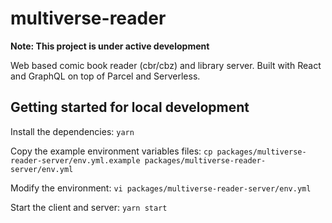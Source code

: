 # multiverse-reader

**Note: This project is under active development**

Web based comic book reader (cbr/cbz) and library server. Built with React and GraphQL on top of Parcel and Serverless.

## Getting started for local development

Install the dependencies: `yarn`

Copy the example environment variables files: `cp packages/multiverse-reader-server/env.yml.example packages/multiverse-reader-server/env.yml`

Modify the environment: `vi packages/multiverse-reader-server/env.yml`

Start the client and server: `yarn start`
